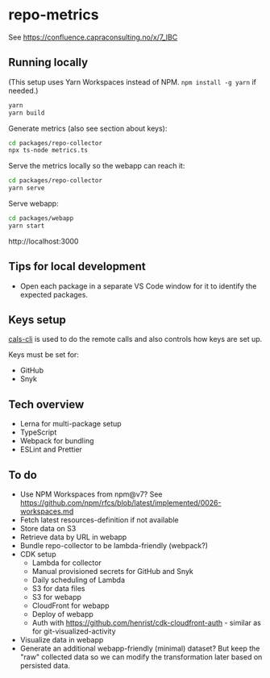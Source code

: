 # repo-metrics

See https://confluence.capraconsulting.no/x/7_IBC

## Running locally

(This setup uses Yarn Workspaces instead of NPM. `npm install -g yarn` if needed.)

```bash
yarn
yarn build
```

Generate metrics (also see section about keys):

```bash
cd packages/repo-collector
npx ts-node metrics.ts
```

Serve the metrics locally so the webapp can reach it:

```bash
cd packages/repo-collector
yarn serve
```

Serve webapp:

```bash
cd packages/webapp
yarn start
```

http://localhost:3000

## Tips for local development

- Open each package in a separate VS Code window for it to
  identify the expected packages.

## Keys setup

[cals-cli](https://github.com/capralifecycle/cals-cli) is used to do the remote calls
and also controls how keys are set up.

Keys must be set for:

- GitHub
- Snyk

## Tech overview

- Lerna for multi-package setup
- TypeScript
- Webpack for bundling
- ESLint and Prettier

## To do

- Use NPM Workspaces from npm@v7? See https://github.com/npm/rfcs/blob/latest/implemented/0026-workspaces.md
- Fetch latest resources-definition if not available
- Store data on S3
- Retrieve data by URL in webapp
- Bundle repo-collector to be lambda-friendly (webpack?)
- CDK setup
  - Lambda for collector
  - Manual provisioned secrets for GitHub and Snyk
  - Daily scheduling of Lambda
  - S3 for data files
  - S3 for webapp
  - CloudFront for webapp
  - Deploy of webapp
  - Auth with https://github.com/henrist/cdk-cloudfront-auth - similar as
    for git-visualized-activity
- Visualize data in webapp
- Generate an additional webapp-friendly (minimal) dataset? But keep the "raw" collected data
  so we can modify the transformation later based on persisted data.
